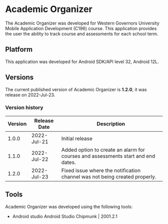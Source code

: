 # Academic Organizer
The Academic Organizer was developed for Western Governors University Mobile Application Development (C196) course. This application provides the user the ability to track course and assessments for each school term.

## Platform
This application was developed for Android SDK/API level 32, Android 12L.

## Versions
The current published version of Academic Organizer is **1.2.0**, it was release on 2022-Jul-23.

### Version history
| Version   | Release Date  | Description                                                                       |
|-----------|---------------|-----------------------------------------------------------------------------------|
| 1.0.0     | 2022-Jul-21   | Initial release                                                                   |
| 1.1.0     | 2022-Jul-22   | Added option to create an alarm for courses and assessments start and end dates.  |
| 1.2.0     | 2022-Jul-23   | Fixed issue where the notification channel was not being created properly.        |

## Tools
Academic Organizer was developed using the following tools:
- Android studio Android Studio Chipmunk | 2001.2.1